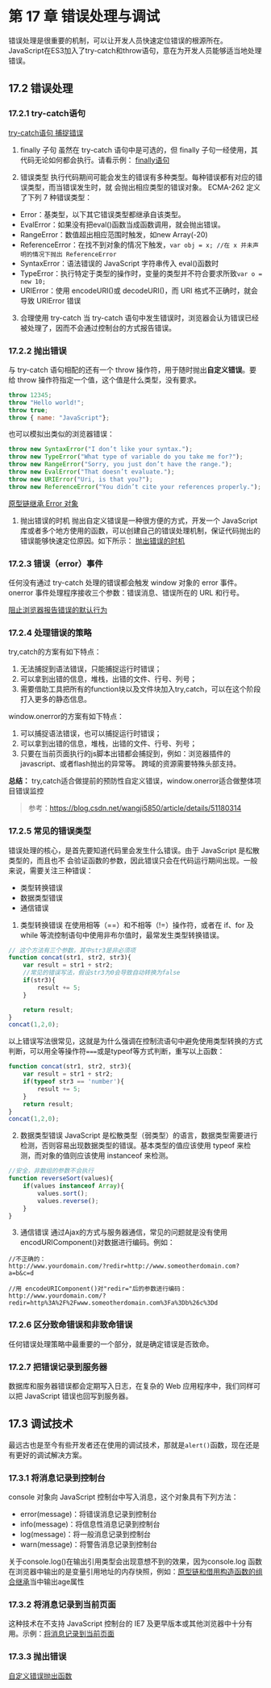# 第 17 章 错误处理与调试
错误处理是很重要的机制，可以让开发人员快速定位错误的根源所在。JavaScript在ES3加入了try-catch和throw语句，意在为开发人员能够适当地处理错误。

## 17.2 错误处理

### 17.2.1 try-catch语句
[try-catch语句 捕捉错误](./17.2/TryCatchExample01.html)
1. finally 子句
虽然在 try-catch 语句中是可选的，但 finally 子句一经使用，其代码无论如何都会执行。请看示例：
[finally语句](./17.2/TryCatchExample02.html)

2. 错误类型
执行代码期间可能会发生的错误有多种类型。每种错误都有对应的错误类型，而当错误发生时，就
会抛出相应类型的错误对象。 ECMA-262 定义了下列 7 种错误类型：
* Error：基类型，以下其它错误类型都继承自该类型。
* EvalError：如果没有把eval()函数当成函数调用，就会抛出错误。
* RangeError：数值超出相应范围时触发，如new Array(-20)
* ReferenceError：在找不到对象的情况下触发，```var obj = x; //在 x 并未声明的情况下抛出 ReferenceError```
* SyntaxError：语法错误的 JavaScript 字符串传入 eval()函数时
* TypeError：执行特定于类型的操作时，变量的类型并不符合要求所致```var o = new 10;```
* URIError：使用 encodeURI()或 decodeURI()，而 URI 格式不正确时，就会导致 URIError 错误

3. 合理使用 try-catch
当 try-catch 语句中发生错误时，浏览器会认为错误已经被处理了，因而不会通过控制台的方式报告错误。

### 17.2.2 抛出错误
与 try-catch 语句相配的还有一个 throw 操作符，用于随时抛出**自定义错误**。要给 throw 操作符指定一个值，这个值是什么类型，没有要求。
```javascript
throw 12345;
throw "Hello world!";
throw true;
throw { name: "JavaScript"};
```

也可以模拟出类似的浏览器错误：
```javascript
throw new SyntaxError("I don’t like your syntax.");
throw new TypeError("What type of variable do you take me for?");
throw new RangeError("Sorry, you just don’t have the range.");
throw new EvalError("That doesn’t evaluate.");
throw new URIError("Uri, is that you?");
throw new ReferenceError("You didn’t cite your references properly.");
```

[原型链继承 Error 对象](./17.2/ThrowingErrorsExample01.html)

1. 抛出错误的时机
抛出自定义错误是一种很方便的方式，开发一个 JavaScript 库或者多个地方使用的函数，可以创建自己的错误处理机制，保证代码抛出的错误能够快速定位原因。如下所示：
[抛出错误的时机](./17.2/ThrowingErrorsExample02.html)

### 17.2.3 错误（error）事件
任何没有通过 try-catch 处理的错误都会触发 window 对象的 error 事件。onerror 事件处理程序接收三个参数：错误消息、错误所在的 URL 和行号。

[阻止浏览器报告错误的默认行为](./17.2/OnErrorExample01.htm)

### 17.2.4 处理错误的策略
try,catch的方案有如下特点：
1. 无法捕捉到语法错误，只能捕捉运行时错误；
1. 可以拿到出错的信息，堆栈，出错的文件、行号、列号；
1. 需要借助工具把所有的function块以及文件块加入try,catch，可以在这个阶段打入更多的静态信息。

window.onerror的方案有如下特点：
1. 可以捕捉语法错误，也可以捕捉运行时错误；
1. 可以拿到出错的信息，堆栈，出错的文件、行号、列号；
1. 只要在当前页面执行的js脚本出错都会捕捉到，例如：浏览器插件的javascript、或者flash抛出的异常等。
跨域的资源需要特殊头部支持。

**总结：** try,catch适合做提前的预防性自定义错误，window.onerror适合做整体项目错误监控

> 参考：https://blog.csdn.net/wangji5850/article/details/51180314

### 17.2.5 常见的错误类型
错误处理的核心，是首先要知道代码里会发生什么错误。由于 JavaScript 是松散类型的，而且也不
会验证函数的参数，因此错误只会在代码运行期间出现。一般来说，需要关注三种错误：
* 类型转换错误
* 数据类型错误
* 通信错误

1. 类型转换错误
在使用相等（==）和不相等（!=）操作符，或者在 if、for 及 while 等流控制语句中使用非布尔值时，最常发生类型转换错误。

```javascript
// 这个方法有三个参数，其中str3是非必须项
function concat(str1, str2, str3){
    var result = str1 + str2;
    //常见的错误写法，假设str3为0会导致自动转换为false
    if(str3){
        result += 5;
    }

    return result;
}
concat(1,2,0);
```

以上错误写法很常见，这就是为什么强调在控制流语句中避免使用类型转换的方式判断，可以用全等操作符```===```或是typeof等方式判断，重写以上函数：

```javascript
function concat(str1, str2, str3){
    var result = str1 + str2;
    if(typeof str3 == 'number'){
        result += 5;
    }
    return result;
}
concat(1,2,0);
```

2. 数据类型错误
JavaScript 是松散类型（弱类型）的语言，数据类型需要进行检测，否则容易出现数据类型的错误。基本类型的值应该使用 typeof 来检测，而对象的值则应该使用 instanceof 来检测。
```javascript
//安全，非数组的参数不会执行
function reverseSort(values){
    if(values instanceof Array){
        values.sort();
        values.reverse();
    }
}
```

3. 通信错误
通过Ajax的方式与服务器通信，常见的问题就是没有使用encodURIComponent()对数据进行编码。例如：
```
//不正确的：
http://www.yourdomain.com/?redir=http://www.someotherdomain.com?a=b&c=d

//用 encodeURIComponent()对"redir="后的参数进行编码：
http://www.yourdomain.com/?redir=http%3A%2F%2Fwww.someotherdomain.com%3Fa%3Db%26c%3Dd
```

### 17.2.6 区分致命错误和非致命错误
任何错误处理策略中最重要的一个部分，就是确定错误是否致命。

### 17.2.7 把错误记录到服务器
数据库和服务器错误都会定期写入日志，在复杂的 Web 应用程序中，我们同样可以把 JavaScript 错误也回写到服务器。

## 17.3 调试技术
最远古也是至今有些开发者还在使用的调试技术，那就是```alert()```函数，现在还是有更好的调试解决方案。

### 17.3.1 将消息记录到控制台
console 对象向 JavaScript 控制台中写入消息，这个对象具有下列方法：
* error(message)：将错误消息记录到控制台
* info(message)：将信息性消息记录到控制台
* log(message)：将一般消息记录到控制台
* warn(message)：将警告消息记录到控制台

关于console.log()在输出引用类型会出现意想不到的效果，因为console.log 函数在浏览器中输出的是变量引用地址的内存快照，例如：[原型链和借用构造函数的组合继承](../chapter6/6.3/CombinationInheritanceExample01.html)当中输出age属性

### 17.3.2 将消息记录到当前页面
这种技术在不支持 JavaScript 控制台的 IE7 及更早版本或其他浏览器中十分有用。示例：[将消息记录到当前页面](./17.3/PageLoggingExample01.html)

### 17.3.3 抛出错误
[自定义错误抛出函数](./17.3/AssertExample01.html)


